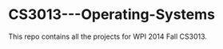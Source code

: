 CS3013---Operating-Systems
==========================
This repo contains all the projects for WPI 2014 Fall CS3013.
